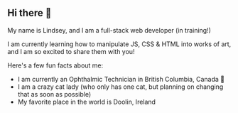 ## Hi there 👋

My name is Lindsey, and I am a full-stack web developer (in training!)

I am currently learning how to manipulate JS, CSS & HTML into works of art, and I am so excited to share them with you!

Here's a few fun facts about me:

- I am currently an Ophthalmic Technician in British Columbia, Canada 🍁
- I am a crazy cat lady (who only has one cat, but planning on changing that as soon as possible)
- My favorite place in the world is Doolin, Ireland 

<!--
**Lindsey113/Lindsey113** is a ✨ _special_ ✨ repository because its `README.md` (this file) appears on your GitHub profile.

Here are some ideas to get you started:

- 🔭 I’m currently working on ...
- 🌱 I’m currently learning ...
- 👯 I’m looking to collaborate on ...
- 🤔 I’m looking for help with ...
- 💬 Ask me about ...
- 📫 How to reach me: ...
- 😄 Pronouns: ...
- ⚡ Fun fact: ...
-->
